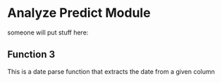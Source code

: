 # Analyze Predict Module

someone will put stuff here:
## Function 3
This is a date parse function that extracts the date from a given column
